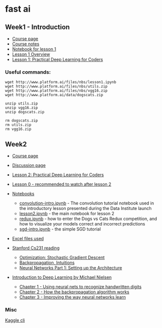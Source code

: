 # fast ai

## Week1 - Introduction 

* [Course page](http://wiki.fast.ai/index.php/Lesson_1#Overview_of_homework_assignment)
* [Course notes](http://wiki.fast.ai/index.php/Lesson_1_Notes)
* [Notebook for lesson 1](https://github.com/fastai/courses/blob/master/deeplearning1/nbs/lesson1.ipynb)
* [Lesson 1 Overview](https://www.youtube.com/watch?v=kzt3-FHdAeM)
* [Lesson 1: Practical Deep Learning for Coders
](https://www.youtube.com/watch?v=Th_ckFbc6bI)


### Useful commands: 
```
wget http://www.platform.ai/files/nbs/lesson1.ipynb
wget http://www.platform.ai/files/nbs/utils.zip
wget http://www.platform.ai/files/nbs/vgg16.zip
wget http://www.platform.ai/data/dogscats.zip

unzip utils.zip
unzip vgg16.zip
unzip dogscats.zip

rm dogscats.zip
rm utils.zip
rm vgg16.zip
```

## Week2 

* [Course page](http://wiki.fast.ai/index.php/Lesson_2)
* [Discussion page](http://forums.fast.ai/t/lesson-2-discussion/161/91)
* [Lesson 2: Practical Deep Learning for Coders](https://www.youtube.com/watch?v=e3aM6XTekJc&feature=youtu.be)
* [Lesson 0 - recommended to watch after lesson 2](https://www.youtube.com/watch?v=ACU-T9L4_lI&t=11s)
* [Notebooks](https://github.com/fastai/courses)
	* [convolution-intro.ipynb](https://github.com/fastai/courses/blob/master/deeplearning1/nbs/convolution-intro.ipynb) - The convolution tutorial notebook used in the 		introductory lesson presented during the Data Institute launch
	* [lesson2.ipynb](https://github.com/fastai/courses/blob/master/deeplearning1/nbs/lesson2.ipynb) - the main notebook for lesson 2
	* [redux.ipynb](https://github.com/fastai/courses/blob/master/deeplearning1/nbs/dogs_cats_redux.ipynb) - how to enter the Dogs vs Cats Redux competition, and how to 		visualize your models correct and incorrect predictions
	* [sgd-intro.ipynb](https://github.com/fastai/courses/blob/master/deeplearning1/nbs/sgd-intro.ipynb) - the simple SGD tutorial

* [Excel files used](http://www.platform.ai/files/xl/)
* [Stanford Cs231 reading](http://cs231n.github.io/)
  * [Optimization: Stochastic Gradient Descent](http://cs231n.github.io/optimization-1/)
  * [Backpropagation, Intuitions](http://cs231n.github.io/optimization-2/)
  * [Neural Networks Part 1: Setting up the Architecture](http://cs231n.github.io/neural-networks-1/)
* [Introduction to Deep Learning by Michael Nielsen](http://neuralnetworksanddeeplearning.com/)
  * [Chapter 1 - Using neural nets to recognize handwritten digits](http://neuralnetworksanddeeplearning.com/chap1.html)
  * [Chapter 2 - How the backpropagation algorithm works](http://neuralnetworksanddeeplearning.com/chap2.html)
  * [Chapter 3 - Improving the way neural networks learn](http://neuralnetworksanddeeplearning.com/chap3.html)


### Misc

[Kaggle cli](http://wiki.fast.ai/index.php/Kaggle_CLI)

